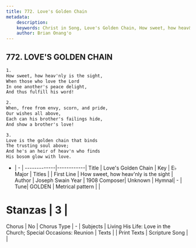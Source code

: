 ```yaml
---
title: 772. Love's Golden Chain
metadata:
    description: 
    keywords: Christ in Song, Love's Golden Chain, How sweet, how heav&#039;nly is the sight, 
    author: Brian Onang'o
---
```



## 772. LOVE'S GOLDEN CHAIN

```txt
1.
How sweet, how heav'nly is the sight,
When those who love the Lord
In one another's peace delight,
And thus fulfill his word!

2.
When, free from envy, scorn, and pride,
Our wishes all above,
Each can his brother's failings hide,
And show a brother's love!

3.
Love is the golden chain that binds
The trusting soul above;
And he's an heir of heav'n who finds
His bosom glow with love.
```

- |   -  |
-------------|------------|
Title | Love's Golden Chain |
Key | E♭ Major |
Titles |  |
First Line | How sweet, how heav&#039;nly is the sight |
Author | Joseph Swain
Year | 1908
Composer| Unknown |
Hymnal|  - |
Tune| GOLDEN |
Metrical pattern | |
# Stanzas | 3 |
Chorus | No |
Chorus Type | - |
Subjects | Living His Life: Love in the Church; Special Occasions: Reunion |
Texts |  |
Print Texts | 
Scripture Song |  |
  
